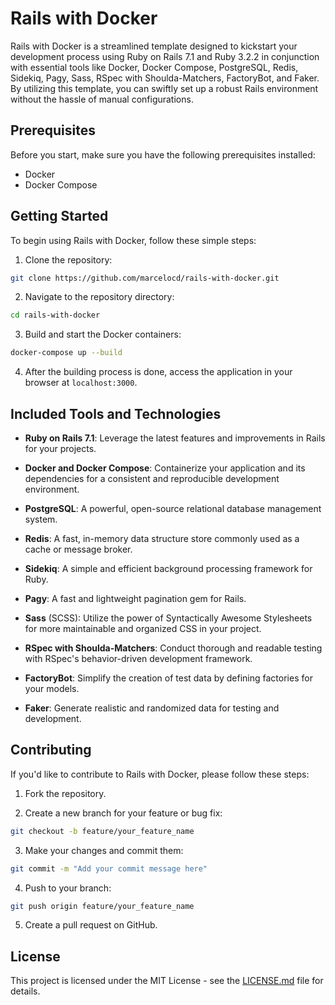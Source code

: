 # Rails with Docker

Rails with Docker is a streamlined template designed to kickstart your development process using Ruby on Rails 7.1 and Ruby 3.2.2 in conjunction with essential tools like Docker, Docker Compose, PostgreSQL, Redis, Sidekiq, Pagy, Sass, RSpec with Shoulda-Matchers, FactoryBot, and Faker. By utilizing this template, you can swiftly set up a robust Rails environment without the hassle of manual configurations.

## Prerequisites

Before you start, make sure you have the following prerequisites installed:

- Docker
- Docker Compose

## Getting Started

To begin using Rails with Docker, follow these simple steps:

1. Clone the repository:

```bash
git clone https://github.com/marcelocd/rails-with-docker.git
```

2. Navigate to the repository directory:

```bash
cd rails-with-docker
```

3. Build and start the Docker containers:

```bash
docker-compose up --build
```

4. After the building process is done, access the application in your browser at `localhost:3000`.

## Included Tools and Technologies

- **Ruby on Rails 7.1**: Leverage the latest features and improvements in Rails for your projects.

- **Docker and Docker Compose**: Containerize your application and its dependencies for a consistent and reproducible development environment.

- **PostgreSQL**: A powerful, open-source relational database management system.

- **Redis**: A fast, in-memory data structure store commonly used as a cache or message broker.

- **Sidekiq**: A simple and efficient background processing framework for Ruby.

- **Pagy**: A fast and lightweight pagination gem for Rails.

- **Sass** (SCSS): Utilize the power of Syntactically Awesome Stylesheets for more maintainable and organized CSS in your project.

- **RSpec with Shoulda-Matchers**: Conduct thorough and readable testing with RSpec's behavior-driven development framework.

- **FactoryBot**: Simplify the creation of test data by defining factories for your models.

- **Faker**: Generate realistic and randomized data for testing and development.

## Contributing

If you'd like to contribute to Rails with Docker, please follow these steps:

1. Fork the repository.

2. Create a new branch for your feature or bug fix:

```bash
git checkout -b feature/your_feature_name
```

3. Make your changes and commit them:

```bash
git commit -m "Add your commit message here"
```

4. Push to your branch:

```bash
git push origin feature/your_feature_name
```

5. Create a pull request on GitHub.

## License

This project is licensed under the MIT License - see the [LICENSE.md](LICENSE.md) file for details.
